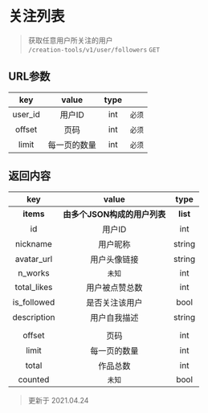 # 关注列表

> 获取任意用户所关注的用户  
> `/creation-tools/v1/user/followers` `GET`


## URL参数
|   key   |    value     | type  |        |
| :-----: | :----------: | :---: | :----: |
| user_id |    用户ID    |  int  | `必须` |
| offset  |     页码     |  int  | `必须` |
|  limit  | 每一页的数量 |  int  | `必须` |


## 返回内容
|     key     |            value             |   type   |
| :---------: | :--------------------------: | :------: |
|  **items**  | **由多个JSON构成的用户列表** | **list** |
|     id      |            用户ID            |   int    |
|  nickname   |           用户昵称           |  string  |
| avatar_url  |         用户头像链接         |  string  |
|   n_works   |            `未知`            |   int    |
| total_likes |        用户被点赞总数        |   int    |
| is_followed |        是否关注该用户        |   bool   |
| description |         用户自我描述         |  string  |
|             |                              |          |
|   offset    |             页码             |   int    |
|    limit    |         每一页的数量         |   int    |
|    total    |           作品总数           |   int    |
|   counted   |            `未知`            |   bool   |


> 更新于 2021.04.24